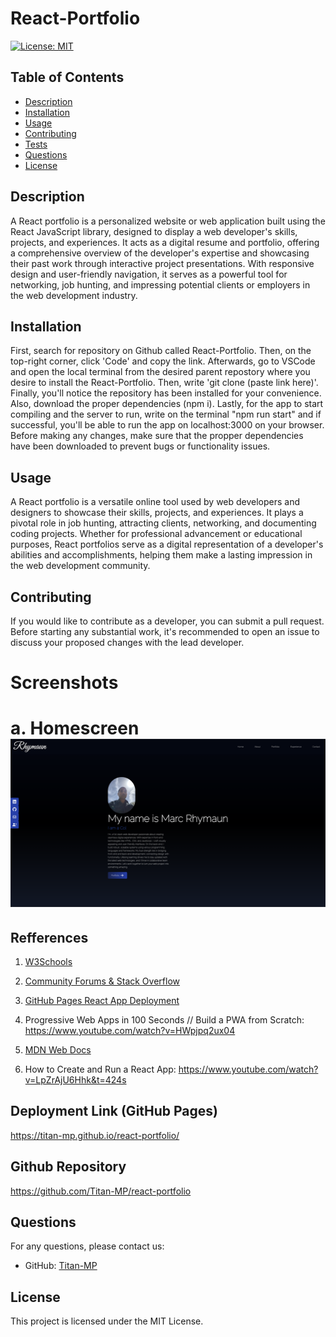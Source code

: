 # React-Portfolio

[![License: MIT](https://img.shields.io/badge/License-MIT-brightgreen.svg)](https://opensource.org/licenses/MIT)


## Table of Contents
- [Description](#description)
- [Installation](#installation)
- [Usage](#usage)
- [Contributing](#contributing)
- [Tests](#tests)
- [Questions](#questions)
- [License](#license)


## Description


A React portfolio is a personalized website or web application built using the React JavaScript library, designed to display a web developer's skills, projects, and experiences. It acts as a digital resume and portfolio, offering a comprehensive overview of the developer's expertise and showcasing their past work through interactive project presentations. With responsive design and user-friendly navigation, it serves as a powerful tool for networking, job hunting, and impressing potential clients or employers in the web development industry.



## Installation
First, search for repository on Github called React-Portfolio. Then, on the top-right corner, click 'Code' and copy the link. Afterwards, go to VSCode and open the local terminal from the desired parent repostory where you desire to install the React-Portfolio. Then, write 'git clone (paste link here)'. Finally, you'll notice the repository has been installed for your convenience. Also, download the proper dependencies (npm i). Lastly, for the app to start compiling and the server to run, write on the terminal "npm run start" and if successful, you'll be able to run the app on localhost:3000 on your browser. Before making any changes, make sure that the propper dependencies have been downloaded to prevent bugs or functionality issues.



## Usage
A React portfolio is a versatile online tool used by web developers and designers to showcase their skills, projects, and experiences. It plays a pivotal role in job hunting, attracting clients, networking, and documenting coding projects. Whether for professional advancement or educational purposes, React portfolios serve as a digital representation of a developer's abilities and accomplishments, helping them make a lasting impression in the web development community.




## Contributing

If you would like to contribute as a developer, you can submit a pull request. Before starting any substantial work, it's recommended to open an issue to discuss your proposed changes with the lead developer.

# Screenshots
# a. Homescreen <br>![](/src/assets/images/folio.png)<br>


 
 
## Refferences


1. <a href = https://www.w3schools.com/>W3Schools</a>


2. <a href = https://stackoverflow.com/>Community Forums & Stack Overflow</a>


3. <a href = https://create-react-app.dev/docs/deployment/#github-pages>GitHub Pages React App Deployment</a>


4. Progressive Web Apps in 100 Seconds // Build a PWA from Scratch: https://www.youtube.com/watch?v=HWpjpq2ux04 


5. <a href = https://developer.mozilla.org/en-US/docs/Glossary/MVC>MDN Web Docs</a>


6. How to Create and Run a React App: https://www.youtube.com/watch?v=LpZrAjU6Hhk&t=424s



## Deployment Link (GitHub Pages)
https://titan-mp.github.io/react-portfolio/


## Github Repository
https://github.com/Titan-MP/react-portfolio

## Questions


For any questions, please contact us:


- GitHub: [Titan-MP](https://github.com/Titan-MP)

## License


This project is licensed under the MIT License.